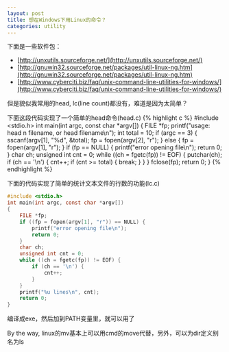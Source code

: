 ```yaml
---
layout: post
title: 想在Windows下用Linux的命令？
categories: utility
---
```

下面是一些软件包：
* [http://unxutils.sourceforge.net/](http://unxutils.sourceforge.net/)
* [http://gnuwin32.sourceforge.net/packages/util-linux-ng.htm](http://gnuwin32.sourceforge.net/packages/util-linux-ng.htm)
* [http://www.cyberciti.biz/faq/unix-command-line-utilities-for-windows/](http://www.cyberciti.biz/faq/unix-command-line-utilities-for-windows/)

但是貌似我常用的head, lc(line count)都没有，难道是因为太简单？


下面这段代码实现了一个简单的head命令(head.c)
{% highlight c %}
#include <stdio.h>
int main(int argc, const char *argv[])
{
	FILE *fp;
	printf("usage: head n filename, or head filename\n");
	int total = 10;
	if (argc == 3) {
		sscanf(argv[1], "%d", &total);
		fp = fopen(argv[2], "r");
	} else {
		fp = fopen(argv[1], "r");
	}
	if (fp == NULL) {
		printf("error opening file\n");
		return 0;
	}
	char ch;
	unsigned int cnt = 0;
	while ((ch = fgetc(fp)) != EOF) {
		putchar(ch);
		if (ch == '\n') {
			cnt++;
			if (cnt >= total) {
				break;
			}
		}
	}
	fclose(fp);
	return 0;
}
{% endhighlight %}

下面的代码实现了简单的统计文本文件的行数的功能(lc.c)

```c
#include <stdio.h>
int main(int argc, const char *argv[])
{
	FILE *fp;
	if ((fp = fopen(argv[1], "r")) == NULL) {
		printf("error opening file\n");
		return 0;
	}
	char ch;
	unsigned int cnt = 0;
	while ((ch = fgetc(fp)) != EOF) {
		if (ch == '\n') {
			cnt++;
		}
	}
	printf("%u lines\n", cnt);
	return 0;
}
```

编译成exe，然后加到PATH变量里，就可以用了

By the way, linux的mv基本上可以用cmd的move代替，另外，可以为dir定义别名为ls
